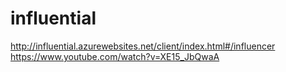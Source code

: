 # influential


http://influential.azurewebsites.net/client/index.html#/influencer
https://www.youtube.com/watch?v=XE15_JbQwaA